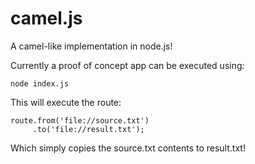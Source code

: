 # camel.js
A camel-like implementation in node.js!

Currently a proof of concept app can be executed using:

    node index.js

This will execute the route:

    route.from('file://source.txt')
         .to('file://result.txt');

Which simply copies the source.txt contents to result.txt!
